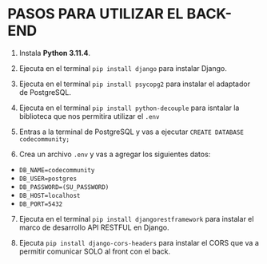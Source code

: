 
# PASOS PARA UTILIZAR EL BACK-END

1. Instala **Python 3.11.4**.

2. Ejecuta en el terminal `pip install django` para instalar Django.

3. Ejecuta en el terminal `pip install psycopg2` para instalar el adaptador de PostgreSQL.

4. Ejecuta en el terminal `pip install python-decouple` para isntalar la biblioteca que nos permitira utilizar el `.env`

5. Entras a la terminal de PostgreSQL y vas a ejecutar `CREATE DATABASE codecommunity;`

6. Crea un archivo `.env` y vas a agregar los siguientes datos:
- `DB_NAME=codecommunity`
- `DB_USER=postgres`
- `DB_PASSWORD=(SU_PASSWORD)`
- `DB_HOST=localhost`
- `DB_PORT=5432`

7. Ejecuta en el terminal `pip install djangorestframework` para instalar el marco de desarrollo API RESTFUL en Django.

8. Ejecuta `pip install django-cors-headers` para instalar el CORS que va a permitir comunicar SOLO al front con el back.

